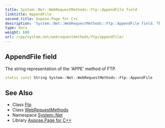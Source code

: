```yaml
---
title: System::Net::WebRequestMethods::Ftp::AppendFile field
linktitle: AppendFile
second_title: Aspose.Page for C++
description: 'System::Net::WebRequestMethods::Ftp::AppendFile field. The string representation of the ''APPE'' method of FTP in C++.'
type: docs
weight: 600
url: /cpp/system.net/webrequestmethods/ftp/appendfile/
---
```

## AppendFile field


The string representation of the 'APPE' method of FTP.

```cpp
static const String System::Net::WebRequestMethods::Ftp::AppendFile
```

## See Also

* Class [Ftp](../)
* Class [WebRequestMethods](../../)
* Namespace [System::Net](../../../)
* Library [Aspose.Page for C++](../../../../)
